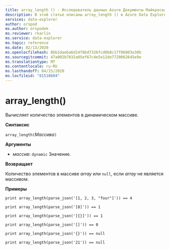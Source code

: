 ```yaml
---
title: array_length () - Исследователь данных Azure Документы Майкрософт
description: В этой статье описаны array_length () в Azure Data Explorer.
services: data-explorer
author: orspod
ms.author: orspodek
ms.reviewer: rkarlin
ms.service: data-explorer
ms.topic: reference
ms.date: 02/13/2020
ms.openlocfilehash: 0bb1daeba6d24f8bd7326fcd0b8c17f06003e30b
ms.sourcegitcommit: 47a002b7032a05ef67c4e5e12de7720062645e9e
ms.translationtype: MT
ms.contentlocale: ru-RU
ms.lasthandoff: 04/15/2020
ms.locfileid: "81518604"
---
```

# <a name="array_length"></a>array_length()

Вычисляет количество элементов в динамическом массиве.

**Синтаксис**

`array_length(`*Массива*`)`

**Аргументы**

* *массив*: `dynamic` Значение.

**Возвращает**

Количество элементов в массиве *array* или `null`, если *array* не является массивом.

**Примеры**

```kusto
print array_length(parse_json('[1, 2, 3, "four"]')) == 4

print array_length(parse_json('[8]')) == 1

print array_length(parse_json('[{}]')) == 1

print array_length(parse_json('[]')) == 0

print array_length(parse_json('{}')) == null

print array_length(parse_json('21')) == null
```
